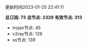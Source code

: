更新时间2023-01-25 22:41:11

**总订阅: 73**
**总节点: 2329**
**有效节点: 313**
- trojan节点: 45
- v2ray节点: 129
- ss节点: 139
